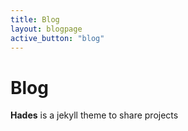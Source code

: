 ```yaml
---
title: Blog
layout: blogpage
active_button: "blog"
---
```


# Blog

**Hades** is a jekyll theme to share projects
